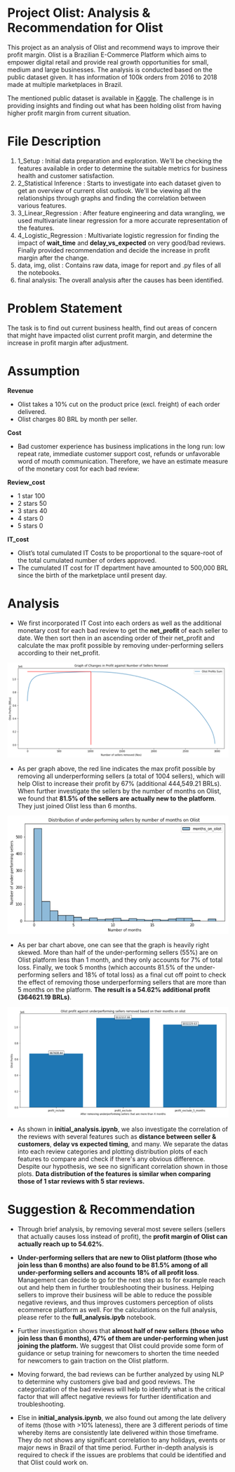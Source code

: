 # Project Olist: Analysis & Recommendation for Olist
This project as an analysis of Olist and recommend ways to improve their profit margin. Olist is a Brazilian E-Commerce Platform which aims to empower digital retail and provide real growth opportunities for small, medium and large businesses. The analysis is conducted based on the public dataset given. It has information of 100k orders from 2016 to 2018 made at multiple marketplaces in Brazil.  

The mentioned public dataset is available in [Kaggle](https://www.kaggle.com/datasets/olistbr/brazilian-ecommerce). The challenge is in providing insights and finding out what has been holding olist from having higher profit margin from current situation.

# File Description
1. 1_Setup : Initial data preparation and exploration. We'll be checking the features available in order to determine the suitable metrics for business health and customer satisfaction.
2. 2_Statistical Inference : Starts to investigate into each dataset given to get an overview of current olist outlook. We'll be viewing all the relationships through graphs and finding the correlation between various features.
3. 3_Linear_Regression : After feature engineering and data wrangling, we used multivariate linear regression for a more accurate representation of the features. 
4. 4_Logistic_Regression : Multivariate logistic regression for finding the impact of **wait_time** and **delay_vs_expected** on very good/bad reviews. Finally provided recommendation and decide the increase in profit margin after the change.
5. data, img, olist : Contains raw data, image for report and .py files of all the notebooks. 
6. final analysis: The overall analysis after the causes has been identified. 

# Problem Statement
The task is to find out current business health, find out areas of concern that might have impacted olist current profit margin, and determine the increase in profit margin after adjustment.

# Assumption
**Revenue**
* Olist takes a 10% cut on the product price (excl. freight) of each order delivered.
* Olist charges 80 BRL by month per seller.

**Cost**
* Bad customer experience has business implications in the long run: low repeat rate, immediate customer support cost, refunds or unfavorable word of mouth communication. Therefore, we have an estimate measure of the monetary cost for each bad review:

**Review_cost**
* 1 star	100
* 2 stars	50
* 3 stars	40
* 4 stars	0
* 5 stars	0

**IT_cost**
* Olist’s total cumulated IT Costs to be proportional to the square-root of the total cumulated number of orders approved.
* The cumulated IT cost for IT department have amounted to 500,000 BRL since the birth of the marketplace until present day.

# Analysis  
* We first incorporated IT Cost into each orders as well as the additional monetary cost for each bad review to get the **net_profit** of each seller to date. We then sort then in an ascending order of their net_profit and calculate the max profit possible by removing under-performing sellers according to their net_profit.

![image](img/img1.png)  

* As per graph above, the red line indicates the max profit possible by removing all underperforming sellers (a total of 1004 sellers), which will help Olist to increase their profit by 67% (additional 444,549.21 BRLs). When further investigate the sellers by the number of months on Olist, we found that **81.5% of the sellers are actually new to the platform**. They just joined Olist less than 6 months. 

![image](img/img2.png)  

* As per bar chart above, one can see that the graph is heavily right skewed. More than half of the under-performing sellers (55%) are on Olist platform less than 1 month, and they only accounts for 7% of total loss. Finally, we took 5 months (which accounts 81.5% of the under-performing sellers and 18% of total loss) as a final cut off point to check the effect of removing those underperforming sellers that are more than 5 months on the platform. **The result is a 54.62% additional profit (364621.19 BRLs)**.

![image](img/img3.png)  

* As shown in **initial_analysis.ipynb**, we also investigate the correlation of the reviews with several features such as **distance between seller & customers**, **delay vs expected timing**, and many. We separate the datas into each review categories and plotting distribution plots of each features to compare and check if there's any obvious difference. Despite our hypothesis, we see no significant correlation shown in those plots. **Data distribution of the features is similar when comparing those of 1 star reviews with 5 star reviews.**

# Suggestion & Recommendation
* Through brief analysis, by removing several most severe sellers (sellers that actually causes loss instead of profit), the **profit margin of Olist can actually reach up to 54.62%**.  

* **Under-performing sellers that are new to Olist platform (those who join less than 6 months) are also found to be 81.5% among of all under-performing sellers and accounts 18% of all profit loss**. Management can decide to go for the next step as to for example reach out and help them in further troubleshooting their business. Helping sellers to improve their business will be able to reduce the possible negative reviews, and thus improves customers perception of olists ecommerce platform as well. For the calculations on the full analysis, please refer to the **full_analysis.ipyb** notebook.

* Further investigation shows that **almost half of new sellers (those who join less than 6 months), **47%** of them are under-performing when just joining the platform.** We suggest that Olist could provide some form of guidance or setup training for newcomers to shorten the time needed for newcomers to gain traction on the Olist platform.

* Moving forward, the bad reviews can be further analyzed by using NLP to determine why customers give bad and good reviews. The categorization of the bad reviews will help to identify what is the critical factor that will affect negative reviews for further identification and troubleshooting.

* Else in **initial_analysis.ipynb**, we also found out among the late delivery of items (those with >10% lateness), there are 3 different periods of time whereby items are consistently late delivered within those timeframe. They do not shows any significant correlation to any holidays, events or major news in Brazil of that time period. Further in-depth analysis is required to check if the issues are problems that could be identified and that Olist could work on.
